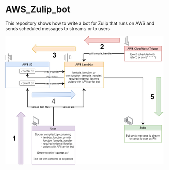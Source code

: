 # AWS_Zulip_bot
This repository shows how to write a bot for Zulip that runs on AWS and sends scheduled messages to streams or to users

![schematic](schematic.png)
